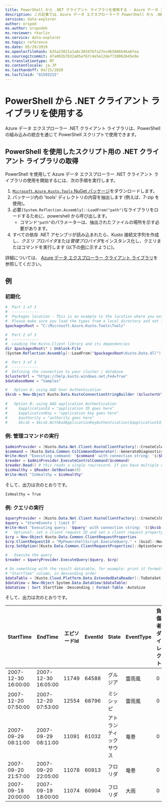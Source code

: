 ```yaml
---
title: PowerShell から .NET クライアント ライブラリを使用する - Azure データ エクスプローラー |マイクロソフトドキュメント
description: この記事では、Azure データ エクスプローラーで PowerShell から .NET クライアント ライブラリを使用する方法について説明します。
services: data-explorer
author: orspod
ms.author: orspodek
ms.reviewer: rkarlin
ms.service: data-explorer
ms.topic: reference
ms.date: 05/29/2019
ms.openlocfilehash: 635a23021a1a8c30347bfa27ecd65886b46a6fea
ms.sourcegitcommit: 47a002b7032a05ef67c4e5e12de7720062645e9e
ms.translationtype: MT
ms.contentlocale: ja-JP
ms.lasthandoff: 04/15/2020
ms.locfileid: "81503215"
---
```

# <a name="using-the-net-client-libraries-from-powershell"></a>PowerShell から .NET クライアント ライブラリを使用する

Azure データ エクスプローラー .NET クライアント ライブラリは、PowerShell の組み込みの統合を通じて PowerShell スクリプトで使用できます。

## <a name="getting-the-net-client-libraries-for-scripting-with-powershell"></a>PowerShell を使用したスクリプト用の .NET クライアント ライブラリの取得

PowerShell を使用して Azure データ エクスプローラー .NET クライアント ライブラリの使用を開始するには、次の手順を実行します。

1. [ `Microsoft.Azure.Kusto.Tools` NuGet パッケージ](https://www.nuget.org/packages/Microsoft.Azure.Kusto.Tools/)をダウンロードします。
2. パッケージ内の 'tools' ディレクトリの内容を抽出します (例えば、7-zip を使用)。
3. 必要`[System.Reflection.Assembly]::LoadFrom("path")`なライブラリをロードするために、powershell から呼び出します。 
    - コマンド`"path"`のパラメーターは、抽出されたファイルの場所を示す必要があります。
4. すべての依存 .NET アセンブリが読み込まれたら、Kusto 接続文字列を作成し、*クエリ プロバイダ*または*管理プロバイダ*をインスタンス化し、クエリまたはコマンドを実行します (以下の[例](powershell.md#examples)に示すように)。

詳細については、 [Azure データ エクスプローラー クライアント ライブラリ](../netfx/about-kusto-data.md)を参照してください。

## <a name="examples"></a>例

### <a name="initialization"></a>初期化

```powershell
#  Part 1 of 3
#  ------------
#  Packages location - This is an example to the location where you extract the Microsoft.Azure.Kusto.Tools package.
#  Please make sure you load the types from a local directory and not from a remote share.
$packagesRoot = "C:\Microsoft.Azure.Kusto.Tools\Tools"

#  Part 2 of 3
#  ------------
#  Loading the Kusto.Client library and its dependencies
dir $packagesRoot\* | Unblock-File
[System.Reflection.Assembly]::LoadFrom("$packagesRoot\Kusto.Data.dll")

#  Part 3 of 3
#  ------------
#  Defining the connection to your cluster / database
$clusterUrl = "https://help.kusto.windows.net;Fed=True"
$databaseName = "Samples"

#   Option A: using AAD User Authentication
$kcsb = New-Object Kusto.Data.KustoConnectionStringBuilder ($clusterUrl, $databaseName)
 
#   Option B: using AAD application Authentication
#     $applicationId = "application ID goes here"
#     $applicationKey = "application key goes here"
#     $authority = "authority goes here"
#     $kcsb = $kcsb.WithAadApplicationKeyAuthentication($applicationId, $applicationKey, $authority)
```

### <a name="example-running-an-admin-command"></a>例: 管理コマンドの実行

```powershell
$adminProvider = [Kusto.Data.Net.Client.KustoClientFactory]::CreateCslAdminProvider($kcsb)
$command = [Kusto.Data.Common.CslCommandGenerator]::GenerateDiagnosticsShowCommand()
Write-Host "Executing command: '$command' with connection string: '$($kcsb.ToString())'"
$reader = $adminProvider.ExecuteControlCommand($command)
$reader.Read() # this reads a single row/record. If you have multiple ones returned, you can read in a loop 
$isHealthy = $Reader.GetBoolean(0)
Write-Host "IsHealthy = $isHealthy"
```

そして、出力は次のとおりです。
```
IsHealthy = True
```

### <a name="example-running-a-query"></a>例: クエリの実行

```powershell
$queryProvider = [Kusto.Data.Net.Client.KustoClientFactory]::CreateCslQueryProvider($kcsb)
$query = "StormEvents | limit 5"
Write-Host "Executing query: '$query' with connection string: '$($kcsb.ToString())'"
#   Optional: set a client request ID and set a client request property (e.g. Server Timeout)
$crp = New-Object Kusto.Data.Common.ClientRequestProperties
$crp.ClientRequestId = "MyPowershellScript.ExecuteQuery." + [Guid]::NewGuid().ToString()
$crp.SetOption([Kusto.Data.Common.ClientRequestProperties]::OptionServerTimeout, [TimeSpan]::FromSeconds(30))

#   Execute the query
$reader = $queryProvider.ExecuteQuery($query, $crp)

# Do something with the result datatable, for example: print it formatted as a table, sorted by the 
# "StartTime" column, in descending order
$dataTable = [Kusto.Cloud.Platform.Data.ExtendedDataReader]::ToDataSet($reader).Tables[0]
$dataView = New-Object System.Data.DataView($dataTable)
$dataView | Sort StartTime -Descending | Format-Table -AutoSize
```

そして、出力は次のとおりです。

|StartTime           |EndTime             |エピソードId |EventId |State          |EventType         |負傷者ダイレクト |間接的な傷害 |デスダイレクト |デス・インダイレクト
|---------           |-------             |--------- |------- |-----          |---------         |-------------- |---------------- |------------ |--------------
|2007-12-30 16:00:00 |2007-12-30 16:05:00 |    11749 |  64588 |グルジア        |雷雨風 |             0 |               0 |           0 |             0
|2007-12-20 07:50:00 |2007-12-20 07:53:00 |    12554 |  68796 |ミシシッピ    |雷雨風 |             0 |               0 |           0 |             0
|2007-09-29 08:11:00 |2007-09-29 08:11:00 |    11091 |  61032 |アトランティック サウス |竜巻        |             0 |               0 |           0 |             0
|2007-09-20 21:57:00 |2007-09-20 22:05:00 |    11078 |  60913 |フロリダ        |竜巻           |             0 |               0 |           0 |             0
|2007-09-18 20:00:00 |2007-09-19 18:00:00 |    11074 |  60904 |フロリダ        |大雨        |             0 |               0 |           0 |             0